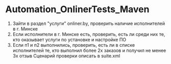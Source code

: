 # Automation_OnlinerTests_Maven

1. Зайти в раздел "услуги" onliner.by, проверить наличие исполнителей в г. Минске
2. Если исполнители в г. Минске есть, проверить, есть ли среди них те, кто оказывает услуги по установке и настройке ПО
3. Если п1 и п2 выполнились, проверить, есть ли в списке исполнителей те, кто выполнил более 2х заказов и получил не менее 3х отзыв
Сценарий проверки описать в suite.xml
